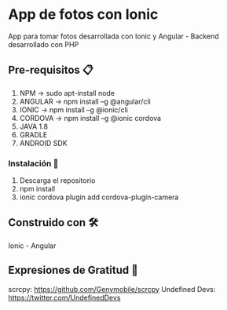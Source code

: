 # App de fotos con Ionic

App para tomar fotos desarrollada con Ionic y Angular - Backend desarrollado con PHP

## Pre-requisitos 📋

1. NPM -> sudo apt-install node
2. ANGULAR -> npm install –g @angular/cli
3. IONIC -> npm install –g @ionic/cli
4. CORDOVA -> npm install –g @ionic cordova
5. JAVA 1.8
6. GRADLE
7. ANDROID SDK


### Instalación 🔧

1. Descarga el repositorio
2. npm install
3. ionic cordova plugin add cordova-plugin-camera

## Construido con 🛠️

Ionic - Angular

## Expresiones de Gratitud 🎁

scrcpy: https://github.com/Genymobile/scrcpy
Undefined Devs: https://twitter.com/UndefinedDevs